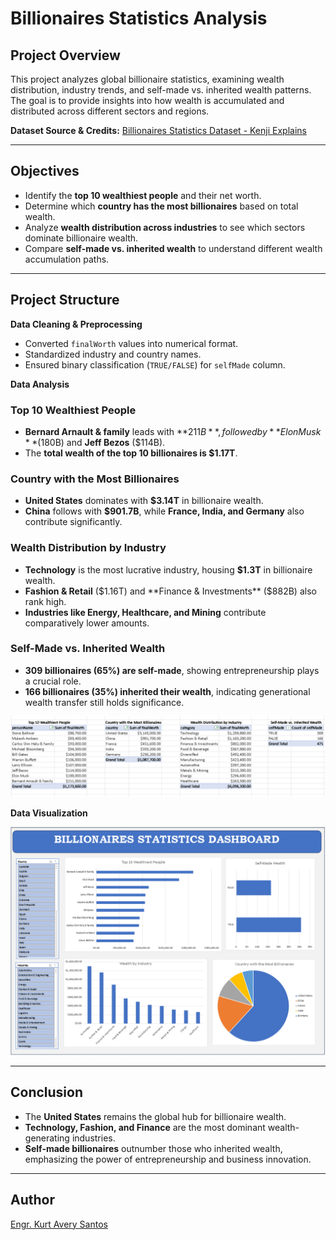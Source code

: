 
# **Billionaires Statistics Analysis**  

## **Project Overview**  
This project analyzes global billionaire statistics, examining wealth distribution, industry trends, and self-made vs. inherited wealth patterns. The goal is to provide insights into how wealth is accumulated and distributed across different sectors and regions.  

**Dataset Source & Credits:** [Billionaires Statistics Dataset - Kenji Explains](https://www.youtube.com/watch?v=aUMEx4in2iU)  

---

## **Objectives**  
- Identify the **top 10 wealthiest people** and their net worth.  
- Determine which **country has the most billionaires** based on total wealth.  
- Analyze **wealth distribution across industries** to see which sectors dominate billionaire wealth.  
- Compare **self-made vs. inherited wealth** to understand different wealth accumulation paths.  

---

## **Project Structure**  
 **Data Cleaning & Preprocessing**  
- Converted `finalWorth` values into numerical format.  
- Standardized industry and country names.  
- Ensured binary classification (`TRUE/FALSE`) for `selfMade` column.  

 **Data Analysis**  

### **Top 10 Wealthiest People**  
- **Bernard Arnault & family** leads with **$211B**, followed by **Elon Musk** ($180B) and **Jeff Bezos** ($114B).  
- The **total wealth of the top 10 billionaires is $1.17T**.  

### **Country with the Most Billionaires**  
- **United States** dominates with **$3.14T** in billionaire wealth.  
- **China** follows with **$901.7B**, while **France, India, and Germany** also contribute significantly.  

### **Wealth Distribution by Industry**  
- **Technology** is the most lucrative industry, housing **$1.3T** in billionaire wealth.  
- **Fashion & Retail** ($1.16T) and **Finance & Investments** ($882B) also rank high.  
- **Industries like Energy, Healthcare, and Mining** contribute comparatively lower amounts.  

### **Self-Made vs. Inherited Wealth**  
- **309 billionaires (65%) are self-made**, showing entrepreneurship plays a crucial role.  
- **166 billionaires (35%) inherited their wealth**, indicating generational wealth transfer still holds significance.  

![Billionaire Analysis Pivot Table](images/image1.png)

 **Data Visualization**

![Billionaire Analysis Dashboard](images/image2.png)

---

## **Conclusion**  
- The **United States** remains the global hub for billionaire wealth.  
- **Technology, Fashion, and Finance** are the most dominant wealth-generating industries.  
- **Self-made billionaires** outnumber those who inherited wealth, emphasizing the power of entrepreneurship and business innovation.  

---

## **Author**  
[Engr. Kurt Avery Santos](https://github.com/KurtAvery25)  


